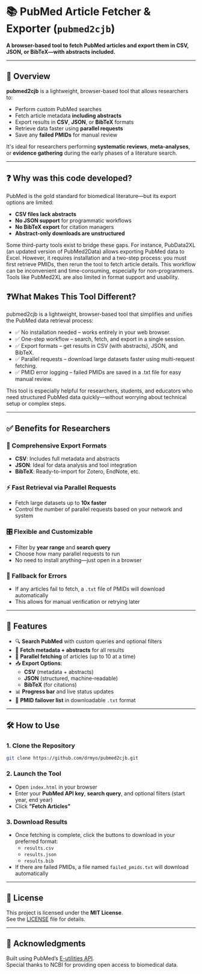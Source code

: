 # 📚 PubMed Article Fetcher & Exporter (`pubmed2cjb`)

**A browser-based tool to fetch PubMed articles and export them in CSV, JSON, or BibTeX—with abstracts included.**

---

## 🚀 Overview

**pubmed2cjb** is a lightweight, browser-based tool that allows researchers to:

- Perform custom PubMed searches
- Fetch article metadata **including abstracts**
- Export results in **CSV**, **JSON**, or **BibTeX** formats  
- Retrieve data faster using **parallel requests**
- Save any **failed PMIDs** for manual review

It's ideal for researchers performing **systematic reviews**, **meta-analyses**, or **evidence gathering** during the early phases of a literature search.

---

## ❓ Why was this code developed?

PubMed is the gold standard for biomedical literature—but its export options are limited:

- **CSV files lack abstracts**
- **No JSON support** for programmatic workflows
- **No BibTeX export** for citation managers
- **Abstract-only downloads are unstructured**

Some third-party tools exist to bridge these gaps. For instance, PubData2XL (an updated version of PubMed2Data) allows exporting PubMed data to Excel. However, it requires installation and a two-step process: you must first retrieve PMIDs, then rerun the tool to fetch article details. This workflow can be inconvenient and time-consuming, especially for non-programmers. Tools like PubMed2XL are also limited in format support and usability.

## ❓What Makes This Tool Different?
pubmed2cjb is a lightweight, browser-based tool that simplifies and unifies the PubMed data retrieval process:
- ✅ No installation needed – works entirely in your web browser.
- ✅ One-step workflow – search, fetch, and export in a single session.
- ✅ Export formats – get results in CSV (with abstracts), JSON, and BibTeX.
- ✅ Parallel requests – download large datasets faster using multi-request fetching.
- ✅ PMID error logging – failed PMIDs are saved in a .txt file for easy manual review.

This tool is especially helpful for researchers, students, and educators who need structured PubMed data quickly—without worrying about technical setup or complex steps.

---

## ✅ Benefits for Researchers

### 🔄 Comprehensive Export Formats

- **CSV**: Includes full metadata and abstracts
- **JSON**: Ideal for data analysis and tool integration
- **BibTeX**: Ready-to-import for Zotero, EndNote, etc.

### ⚡ Fast Retrieval via Parallel Requests

- Fetch large datasets up to **10x faster**
- Control the number of parallel requests based on your network and system

### 🎛️ Flexible and Customizable

- Filter by **year range** and **search query**
- Choose how many parallel requests to run
- No need to install anything—just open in a browser

### 📂 Fallback for Errors

- If any articles fail to fetch, a `.txt` file of PMIDs will download automatically
- This allows for manual verification or retrying later

---

## 🌟 Features

- 🔍 **Search PubMed** with custom queries and optional filters
- 📄 **Fetch metadata + abstracts** for all results
- 🚀 **Parallel fetching** of articles (up to 10 at a time)
- 📥 **Export Options**:
  - **CSV** (metadata + abstracts)
  - **JSON** (structured, machine-readable)
  - **BibTeX** (for citations)
- 📊 **Progress bar** and live status updates
- 📃 **PMID failover list** in downloadable `.txt` format

---

## 🛠️ How to Use

### 1. Clone the Repository

```bash
git clone https://github.com/drmyo/pubmed2cjb.git
```

### 2. Launch the Tool

- Open `index.html` in your browser
- Enter your **PubMed API key**, **search query**, and optional filters (start year, end year)
- Click **"Fetch Articles"**

### 3. Download Results

- Once fetching is complete, click the buttons to download in your preferred format:
  - `results.csv`
  - `results.json`
  - `results.bib`
- If there are failed PMIDs, a file named `failed_pmids.txt` will download automatically

---

## 📄 License

This project is licensed under the **MIT License**.  
See the [LICENSE](./LICENSE) file for details.

---

## 🙏 Acknowledgments

Built using PubMed’s [E-utilities API](https://www.ncbi.nlm.nih.gov/books/NBK25500/).  
Special thanks to NCBI for providing open access to biomedical data.  
